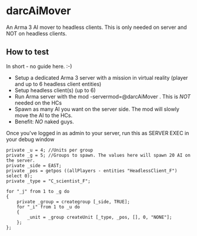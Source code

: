 # darcAiMover
An Arma 3 AI mover to headless clients. This is only needed on server and NOT on headless clients.

## How to test
In short - no guide here. :-)
- Setup a dedicated Arma 3 server with a mission in virtual reality (player and up to 6 headless client entities)
- Setup headless client(s) (up to 6)
- Run Arma server with the mod -servermod=@darcAiMover . This is *NOT* needed on the HCs
- Spawn as many AI you want on the server side. The mod will slowly move the AI to the HCs.
- Benefit: _NO_ naked guys.

Once you've logged in as admin to your server, run this as SERVER EXEC in your debug window

	private _u = 4;	//Units per group
	private _g = 5;	//Groups to spawn. The values here will spawn 20 AI on the server.
	private _side = EAST;
	private _pos = getpos ((allPlayers - entities "HeadlessClient_F") select 0);	
	private _type = "C_scientist_F";

	for "_j" from 1 to _g do
	{
		private _group = creategroup [_side, TRUE];
		for "_i" from 1 to _u do
		{
			_unit = _group createUnit [_type, _pos, [], 0, "NONE"]; 
		};
	};
